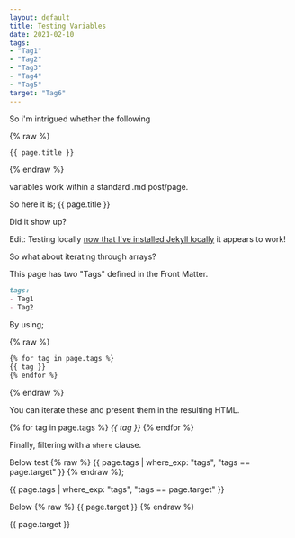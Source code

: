 ```yaml
---
layout: default
title: Testing Variables
date: 2021-02-10
tags:
- "Tag1"
- "Tag2"
- "Tag3"
- "Tag4"
- "Tag5"
target: "Tag6"
---
```


So i'm intrigued whether the following

{% raw %}

```markdown
{{ page.title }}
```

{% endraw %}


variables work within a standard .md post/page.

So here it is; {{ page.title }}

Did it show up?

Edit: Testing locally [now that I've installed Jekyll locally](/blog/2021/02/10/local-jekyll) it appears to work!

So what about iterating through arrays?

This page has two "Tags" defined in the Front Matter.

```markdown
tags:
- Tag1
- Tag2
```

By using;

{% raw %}

```markdown
{% for tag in page.tags %}
{{ tag }}
{% endfor %}
```

{% endraw %}

You can iterate these and present them in the resulting HTML.

{% for tag in page.tags %}
_{{ tag }}_
{% endfor %}

Finally, filtering with a `where` clause.

Below test
{% raw %} {{ page.tags | where_exp: "tags", "tags == page.target" }} {% endraw %};

{{ page.tags | where_exp: "tags", "tags == page.target" }}

Below {% raw %} {{ page.target }} {% endraw %}

{{ page.target }}
